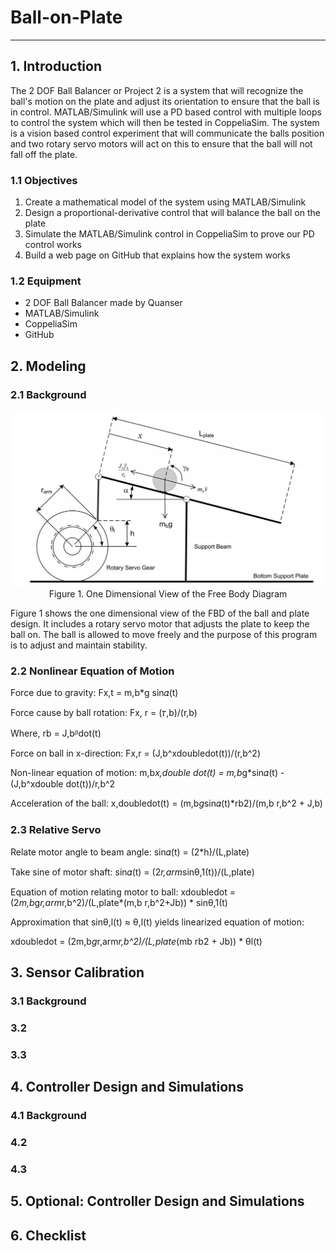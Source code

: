 # Ball-on-Plate
-----------------------------------------------------------------------------------------
## 1. Introduction
The 2 DOF Ball Balancer or Project 2 is a system that will recognize the ball's motion on the plate and adjust its orientation to ensure that the ball is in control. MATLAB/Simulink will use a PD based control with multiple loops to control the system which will then be tested in CoppeliaSim. The system is a vision based control experiment that will communicate the balls position and two rotary servo motors will act on this to ensure that the ball will not fall off the plate.
### 1.1 Objectives
1. Create a mathematical model of the system using MATLAB/Simulink
2. Design a proportional-derivative control that will balance the ball on the plate
3. Simulate the MATLAB/Simulink control in CoppeliaSim to prove our PD control works 
4. Build a web page on GitHub that explains how the system works
### 1.2 Equipment
- 2 DOF Ball Balancer made by Quanser
- MATLAB/Simulink
- CoppeliaSim
- GitHub

## 2. Modeling
### 2.1 Background
<p align='center'>
  <img src="Images/ball.jpg">
  Figure 1. One Dimensional View of the Free Body Diagram
  </p>
Figure 1 shows the one dimensional view of the FBD of the ball and plate design. It includes a rotary servo motor that adjusts the plate to keep the ball on. The ball is allowed to move freely and the purpose of this program is to adjust and maintain stability. 

### 2.2 Nonlinear Equation of Motion
Force due to gravity: Fx,t = m,b*g sin𝛼(t)

Force cause by ball rotation:  Fx, r = (𝜏,b)/(r,b)

Where, rb  = J,bᵝdot(t)

Force on ball in x-direction: Fx,r = (J,b^xdoubledot(t))/(r,b^2)


Non-linear equation of motion: m,b*x,double dot(t) = m,b*g*sin𝛼(t) - (J,b^xdouble dot(t))/r,b^2

Acceleration of the ball: x,doubledot(t) = (m,b*g*sin𝛼(t)*rb2)/(m,b r,b^2 + J,b)
### 2.3 Relative Servo 
Relate motor angle to beam angle: sin𝛼(t) = (2*h)/(L,plate)

Take sine of motor shaft: sin𝛼(t) = (2*r,arm*sinθ,1(t))/(L,plate)

Equation of motion relating motor to ball: xdoubledot = (2*m,b*g*r,arm*r,b^2)/(L,plate*(m,b r,b^2+Jb)) * sinθ,1(t)

Approximation that sinθ,l(t) ≈ θ,l(t) yields linearized equation of motion:

xdoubledot = (2m,b*g*r,arm*r,b^2)/(L,plate*(mb rb2 + Jb)) * θl(t)


## 3. Sensor Calibration
### 3.1 Background
### 3.2
### 3.3
## 4. Controller Design and Simulations
### 4.1 Background
### 4.2
### 4.3
## 5. Optional: Controller Design and Simulations

## 6. Checklist
